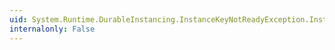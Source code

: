 ```yaml
---
uid: System.Runtime.DurableInstancing.InstanceKeyNotReadyException.InstanceKey
internalonly: False
---
```


